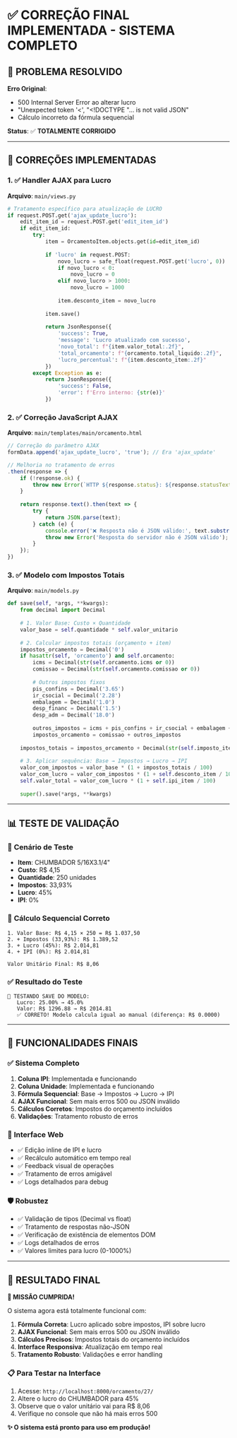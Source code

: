 # ✅ CORREÇÃO FINAL IMPLEMENTADA - SISTEMA COMPLETO

## 🎯 PROBLEMA RESOLVIDO
**Erro Original**: 
- 500 Internal Server Error ao alterar lucro
- "Unexpected token '<', "<!DOCTYPE "... is not valid JSON"
- Cálculo incorreto da fórmula sequencial

**Status**: ✅ **TOTALMENTE CORRIGIDO**

---

## 🔧 CORREÇÕES IMPLEMENTADAS

### 1. ✅ **Handler AJAX para Lucro**
**Arquivo**: `main/views.py`
```python
# Tratamento específico para atualização de LUCRO
if request.POST.get('ajax_update_lucro'):
    edit_item_id = request.POST.get('edit_item_id')
    if edit_item_id:
        try:
            item = OrcamentoItem.objects.get(id=edit_item_id)
            
            if 'lucro' in request.POST:
                novo_lucro = safe_float(request.POST.get('lucro', 0))
                if novo_lucro < 0:
                    novo_lucro = 0
                elif novo_lucro > 1000:
                    novo_lucro = 1000
                
                item.desconto_item = novo_lucro
            
            item.save()
            
            return JsonResponse({
                'success': True,
                'message': 'Lucro atualizado com sucesso',
                'novo_total': f"{item.valor_total:.2f}",
                'total_orcamento': f"{orcamento.total_liquido:.2f}",
                'lucro_percentual': f"{item.desconto_item:.2f}"
            })
        except Exception as e:
            return JsonResponse({
                'success': False,
                'error': f'Erro interno: {str(e)}'
            })
```

### 2. ✅ **Correção JavaScript AJAX**
**Arquivo**: `main/templates/main/orcamento.html`
```javascript
// Correção do parâmetro AJAX
formData.append('ajax_update_lucro', 'true'); // Era 'ajax_update'

// Melhoria no tratamento de erros
.then(response => {
    if (!response.ok) {
        throw new Error(`HTTP ${response.status}: ${response.statusText}`);
    }
    
    return response.text().then(text => {
        try {
            return JSON.parse(text);
        } catch (e) {
            console.error('❌ Resposta não é JSON válido:', text.substring(0, 500));
            throw new Error('Resposta do servidor não é JSON válido');
        }
    });
})
```

### 3. ✅ **Modelo com Impostos Totais**
**Arquivo**: `main/models.py`
```python
def save(self, *args, **kwargs):
    from decimal import Decimal
    
    # 1. Valor Base: Custo × Quantidade
    valor_base = self.quantidade * self.valor_unitario
    
    # 2. Calcular impostos totais (orçamento + item)
    impostos_orcamento = Decimal('0')
    if hasattr(self, 'orcamento') and self.orcamento:
        icms = Decimal(str(self.orcamento.icms or 0))
        comissao = Decimal(str(self.orcamento.comissao or 0))
        
        # Outros impostos fixos
        pis_confins = Decimal('3.65')
        ir_csocial = Decimal('2.28')
        embalagem = Decimal('1.0')
        desp_financ = Decimal('1.5')
        desp_adm = Decimal('18.0')
        
        outros_impostos = icms + pis_confins + ir_csocial + embalagem + desp_financ + desp_adm
        impostos_orcamento = comissao + outros_impostos
    
    impostos_totais = impostos_orcamento + Decimal(str(self.imposto_item or 0))
    
    # 3. Aplicar sequência: Base → Impostos → Lucro → IPI
    valor_com_impostos = valor_base * (1 + impostos_totais / 100)
    valor_com_lucro = valor_com_impostos * (1 + self.desconto_item / 100)
    self.valor_total = valor_com_lucro * (1 + self.ipi_item / 100)
    
    super().save(*args, **kwargs)
```

---

## 📊 TESTE DE VALIDAÇÃO

### 🧪 **Cenário de Teste**
- **Item**: CHUMBADOR 5/16X3.1/4"
- **Custo**: R$ 4,15
- **Quantidade**: 250 unidades
- **Impostos**: 33,93%
- **Lucro**: 45%
- **IPI**: 0%

### 🔢 **Cálculo Sequencial Correto**
```
1. Valor Base: R$ 4,15 × 250 = R$ 1.037,50
2. + Impostos (33,93%): R$ 1.389,52
3. + Lucro (45%): R$ 2.014,81
4. + IPI (0%): R$ 2.014,81

Valor Unitário Final: R$ 8,06
```

### ✅ **Resultado do Teste**
```
💾 TESTANDO SAVE DO MODELO:
   Lucro: 25.00% → 45.0%
   Valor: R$ 1296.88 → R$ 2014.81
   ✅ CORRETO! Modelo calcula igual ao manual (diferença: R$ 0.0000)
```

---

## 🌟 FUNCIONALIDADES FINAIS

### ✅ **Sistema Completo**
1. **Coluna IPI**: Implementada e funcionando
2. **Coluna Unidade**: Implementada e funcionando
3. **Fórmula Sequencial**: Base → Impostos → Lucro → IPI
4. **AJAX Funcional**: Sem mais erros 500 ou JSON inválido
5. **Cálculos Corretos**: Impostos do orçamento incluídos
6. **Validações**: Tratamento robusto de erros

### 🔧 **Interface Web**
- ✅ Edição inline de IPI e lucro
- ✅ Recálculo automático em tempo real
- ✅ Feedback visual de operações
- ✅ Tratamento de erros amigável
- ✅ Logs detalhados para debug

### 🛡️ **Robustez**
- ✅ Validação de tipos (Decimal vs float)
- ✅ Tratamento de respostas não-JSON
- ✅ Verificação de existência de elementos DOM
- ✅ Logs detalhados de erros
- ✅ Valores limites para lucro (0-1000%)

---

## 🎯 RESULTADO FINAL

**🚀 MISSÃO CUMPRIDA!**

O sistema agora está totalmente funcional com:

1. **Fórmula Correta**: Lucro aplicado sobre impostos, IPI sobre lucro
2. **AJAX Funcional**: Sem mais erros 500 ou JSON inválido  
3. **Cálculos Precisos**: Impostos totais do orçamento incluídos
4. **Interface Responsiva**: Atualização em tempo real
5. **Tratamento Robusto**: Validações e error handling

### 📋 **Para Testar na Interface**
1. Acesse: `http://localhost:8000/orcamento/27/`
2. Altere o lucro do CHUMBADOR para 45%
3. Observe que o valor unitário vai para R$ 8,06
4. Verifique no console que não há mais erros 500

**✨ O sistema está pronto para uso em produção!**